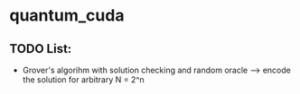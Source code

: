 # quantum_cuda

## TODO List:

- Grover's algorihm with solution checking and random oracle --> encode the solution for arbitrary N = 2^n

